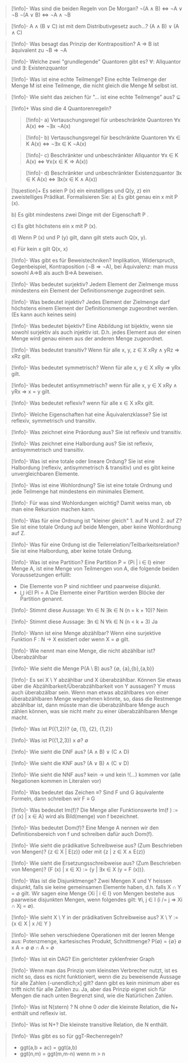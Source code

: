
> [!info]- Was sind die beiden Regeln von De Morgan?
> ¬(A ∧ B) ⇔ ¬A ∨ ¬B ¬(A ∨ B) ⇔ ¬A ∧ ¬B

> [!info]- A ∧ (B ∨ C) ist mit dem Distributivgesetz auch...?
(A ∧ B) ∨ (A ∧ C)

> [!info]- Was besagt das Prinzip der Kontraposition?
A ⇒ B ist äquivalent zu ¬B ⇒ ¬A

> [!info]- Welche zwei "grundlegende" Quantoren gibt es?
∀: Allquantor und ∃: Existenzquantor

> [!info]- Was ist eine echte Teilmenge?
Eine echte Teilmenge der Menge M ist eine Teilmenge, die nicht gleich die Menge M selbst ist.

> [!info]- Wie sieht das zeichen für "... ist eine echte Teilmenge" aus?
⊊

> [!info]+ Was sind die 4 Quantorenregeln?
>
> > [!info]- a) Vertauschungsregel für unbeschränkte Quantoren
> > ∀x A(x) ⇔ ¬∃x ¬A(x) 
> 
> > [!info]- b) Vertauschungsregel für beschränkte Quantoren
> > ∀x ∈ K A(x) ⇔ ¬∃x ∈ K ¬A(x) 
>
> > [!info]- c) Beschränkter und unbeschränkter Allquantor
> > ∀x ∈ K A(x) ⇔ ∀x(x ∈ K ⇒ A(x))
>
> > [!info]- d) Beschränkter und unbeschränkter Existenzquantor
> > ∃x ∈ K A(x) ⇔ ∃x(x ∈ K ∧ A(x))
> > 

> [!question]+ Es seien P (x) ein einstelliges und Q(y, z) ein zweistelliges Prädikat. Formalisieren Sie: 
> a) Es gibt genau ein x mit P (x). 
> 
> b) Es gibt mindestens zwei Dinge mit der Eigenschaft P . 
> 
> c) Es gibt höchstens ein x mit P (x). 
> 
> d) Wenn P (x) und P (y) gilt, dann gilt stets auch Q(x, y). 
> 
> e) Für kein x gilt Q(x, x)

> [!info]- Was gibt es für Beweistechniken?
> Implikation, Widerspruch, Gegenbeispiel, Kontraposition (¬B ⇒ ¬A), bei Äquivalenz: man muss sowohl A⇒B als auch B⇒A beweisen.

> [!info]- Was bedeutet surjektiv?
> Jedem Element der Zielmenge muss mindestens ein Element der Definitionsmenge zugeordnet sein.

> [!info]- Was bedeutet injektiv?
>  Jedes Element der Zielmenge darf höchstens einem Element der Definitionsmenge zugeordnet werden. (Es kann auch keines sein)

> [!info]- Was bedeutet bijektiv?
> Eine Abbildung ist bijektiv, wenn sie sowohl surjektiv als auch injektiv ist. D.h. jedes Element aus der einen Menge wird genau einem aus der anderen Menge zugeordnet.

> [!info]- Was bedeutet transitiv?
> Wenn für alle x, y, z ∈ X
> xRy ∧ yRz ⇒ xRz
> gilt.

> [!info]- Was bedeutet symmetrisch?
> Wenn für alle x, y ∈ X
> xRy ⇒ yRx
> gilt.

> [!info]- Was bedeutet antisymmetrisch?
> wenn für alle x, y ∈ X
> xRy ∧ yRx ⇒ x = y
> gilt.

> [!info]- Was bedeutet reflexiv?
> wenn für alle x ∈ X
> xRx
> gilt.

> [!info]- Welche Eigenschaften hat eine Äquivalenzklasse?
> Sie ist reflexiv, symmetrisch und transitiv.

> [!info]- Was zeichnet eine Präordung aus?
> Sie ist reflexiv und transitiv.

> [!info]- Was zeichnet eine Halbordung aus?
> Sie ist reflexiv, antisymmetrisch und transitiv.

> [!info]- Was ist eine totale oder lineare Ordung?
> Sie ist eine Halbordung (reflexiv, antisymmetrisch & transitiv) und es gibt keine unvergleichbaren Elemente.

> [!info]- Was ist eine Wohlordnung?
> Sie ist eine totale Ordnung und jede Teilmenge hat mindestens ein minimales Element.

> [!info]- Für was sind Wohlordungen wichtig?
> Damit weiss man, ob man eine Rekursion machen kann.

> [!info]- Was für eine Ordnung ist "kleiner gleich" 1. auf N und 2. auf Z?
> Sie ist eine totale Ordung auf beide Mengen, aber keine Wohlordnung auf Z.

> [!info]- Was für eine Ordung ist die Teilerrelation/Teilbarkeitsrelation?
> Sie ist eine Halbordung, aber keine totale Ordung.

> [!info]- Was ist eine Partition?
> Eine Partition P = {Pi | i ∈ I} einer Menge A, ist eine Menge von Teilmengen von A, die folgende beiden Voraussetzungen erfüllt: 
> - Die Elemente von P sind nichtleer und paarweise disjunkt. 
> - ⋃ i∈I Pi = A Die Elemente einer Partition werden Blöcke der Partition genannt.

> [!info]- Stimmt diese Aussage: ∀n ∈ N ∃k ∈ N (n = k + 10)?
> Nein

> [!info]- Stimmt diese Aussage: ∃n ∈ N ∀k ∈ N (n < k + 3)
> Ja

> [!info]- Wann ist eine Menge abzählbar?
> Wenn eine surjektive Funktion F : N → X existiert oder wenn X = ∅ gilt.

> [!info]- Wie nennt man eine Menge, die nicht abzählbar ist?
> Überabzählbar

> [!info]- Wie sieht die Menge P(A \ B) aus?
> {∅, {a},{b},{a,b}}

> [!info]- Es sei X \ Y abzählbar und X überabzählbar. Können Sie etwas über die Abzählbarkeit/Überabzählbarkeit von Y aussagen?
> Y muss auch überabzälbar sein. Wenn man etwas abzählbares von einer überabzählbaren Menge wegnehmen könnte, so, dass die Restmenge abzählbar ist, dann müsste man die überabzählbare Menge auch zählen können, was sie nicht mehr zu einer überabzählbaren Menge macht.

> [!info]- Was ist P({1,2})?
> {∅, {1}, {2}, {1,2}}

> [!info]- Was ist P({1,2,3}) x ∅?
> ∅

> [!info]- Wie sieht die DNF aus?
> (A ∧ B) ∨ (C ∧ D)

> [!info]- Wie sieht die KNF aus?
> (A ∨ B) ∧ (C ∨ D)

> [!info]- Wie sieht die NNF aus?
> kein → und kein !(...) kommen vor
> (alle Negationen kommen in Literalen vor)

> [!info]- Was bedeutet das Zeichen ≡?
> Sind F und G äquivalente Formeln, dann schreiben wir F ≡ G

> [!info]- Was bedeutet Im(f)?
> Die Menge aller Funktionswerte Im(f ) := {f (x) | x ∈ A} wird als Bild(menge) von f bezeichnet.

> [!info]- Was bedeutet Dom(f)?
> Eine Menge A nennen wir den Definitionsbereich von f und schreiben dafür auch Dom(f).

> [!info]- Wie sieht die prädikative Schreibweise aus? (Zum Beschrieben von Mengen)?
> {z ∈ X | E(z)} oder mit {z | z ∈ X ∧ E(z)}

> [!info]- Wie sieht die Ersetzungsschreibweise aus? (Zum Beschrieben von Mengen)?
> {F (x) | x ∈ X} := {y | ∃x ∈ X (y = F (x))}.

> [!info]- Was ist die Disjunktmenge?
> Zwei Mengen X und Y heissen disjunkt, falls sie keine gemeinsamen Elemente haben, d.h. falls X ∩ Y = ∅ gilt.
> Wir sagen eine Menge {Xi | i ∈ I} von Mengen bestehe aus paarweise disjunkten Mengen, wenn folgendes gilt: ∀i, j ∈ I (i /= j ⇒ Xi ∩ Xj = ∅).

> [!info]- Wie sieht X \ Y in der prädikativen Schreibweise aus?
> X \ Y := {x ∈ X | x /∈ Y }

> [!info]- Wie sehen verschiedene Operationen mit der leeren Menge aus: Potenzmenge, kartesisches Produkt, Schnittmenge?
> P(∅) = {∅}
> ∅ x A = ∅
> ∅ ∩ A = ∅

> [!info]- Was ist ein DAG?
> Ein gerichteter zyklenfreier Graph

> [!info]- Wenn man das Prinzip vom kleinsten Verbrecher nutzt, ist es nicht so, dass es nicht funktioniert, wenn die zu beweisende Aussage für alle Zahlen (-unendlich;x] gilt? dann gibt es kein minimum aber es trifft nicht für alle Zahlen zu.
> Ja, aber das Prinzip eignet sich für Mengen die nach unten Begrenzt sind, wie die Natürlichen Zahlen.

> [!info]- Was ist N(stern) ?
> N ohne 0 *oder* die kleinste Relation, die N+ enthält und reflexiv ist.

> [!info]- Was ist N+?
> Die kleinste transitive Relation, die N enthält.

> [!info]- Was gibt es so für ggT-Rechenregeln?
> - ggt(a,b + ac) = ggt(a,b)
> - ggt(n,m) = ggt(m,m-n) wenn m > n

